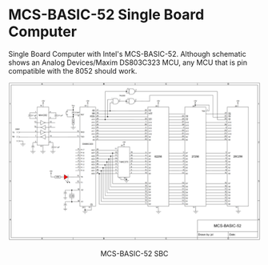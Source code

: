 # MCS-BASIC-52 Single Board Computer
Single Board Computer with Intel's MCS-BASIC-52. Although schematic shows an Analog Devices/Maxim DS803C323 MCU, any MCU that is pin compatible with the 8052 should work.
<p align="center"><img src="/images/MCS-BASIC-52 SBC.png"/>
<p align="center">MCS-BASIC-52 SBC</p><br>


